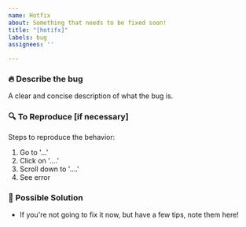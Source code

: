 ```yaml
---
name: Hotfix
about: Something that needs to be fixed soon!
title: "[hotifx]"
labels: bug
assignees: ''

---
```


### :fire: Describe the bug
A clear and concise description of what the bug is.

### :mag: To Reproduce [if necessary]
Steps to reproduce the behavior:
1. Go to '...'
2. Click on '....'
3. Scroll down to '....'
4. See error

### :fire_engine: Possible Solution
* If you're not going to fix it now, but have a few tips, note them here!
